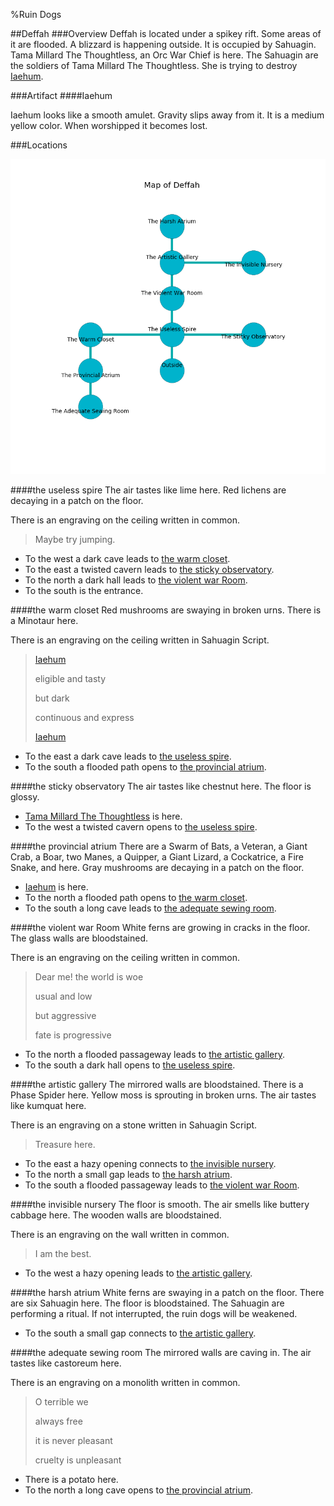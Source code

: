 %Ruin Dogs

##Deffah
###Overview
Deffah is located under a spikey rift. Some areas of it are flooded. A blizzard is happening outside. It is occupied by Sahuagin. <a name="Tama-Millard-The-Thoughtless"></a>Tama Millard The Thoughtless, an Orc War Chief is here. The Sahuagin are the soldiers of Tama Millard The Thoughtless. She  is trying to destroy [Iaehum](#Iaehum). 



###Artifact
####<a name="Iaehum"></a>Iaehum


Iaehum looks like a smooth amulet. Gravity slips away from it. It is a medium yellow color. When worshipped it becomes lost. 





###Locations


![](../v2/images/Deffah.png)

####<a name="the-useless-spire"></a>the useless spire
The air tastes like lime here. Red lichens are decaying in a patch on the floor. 

There is an engraving on the ceiling written in common. 

> Maybe try jumping.
>


* To the west a dark cave leads to [the warm closet](#the-warm-closet).
* To the east a twisted cavern leads to [the sticky observatory](#the-sticky-observatory).
* To the north a dark hall leads to [the violent war Room](#the-violent-war-Room).
* To the south is the entrance.


####<a name="the-warm-closet"></a>the warm closet
Red mushrooms are swaying in broken urns. There is a Minotaur here. 

There is an engraving on the ceiling written in Sahuagin Script. 

> [Iaehum](#Iaehum)
>
> eligible and tasty
>
> but dark
>
> continuous and express
>
> [Iaehum](#Iaehum)
>


* To the east a dark cave leads to [the useless spire](#the-useless-spire).
* To the south a flooded path opens to [the provincial atrium](#the-provincial-atrium).


####<a name="the-sticky-observatory"></a>the sticky observatory
The air tastes like chestnut here. The floor is glossy. 



* [Tama Millard The Thoughtless](#Tama-Millard-The-Thoughtless) is here.
* To the west a twisted cavern opens to [the useless spire](#the-useless-spire).


####<a name="the-provincial-atrium"></a>the provincial atrium
There are a Swarm of Bats, a Veteran, a Giant Crab, a Boar, two Manes, a Quipper, a Giant Lizard, a Cockatrice, a Fire Snake, and  here. Gray mushrooms are decaying in a patch on the floor. 



* [Iaehum](#Iaehum) is here.
* To the north a flooded path opens to [the warm closet](#the-warm-closet).
* To the south a long cave leads to [the adequate sewing room](#the-adequate-sewing-room).


####<a name="the-violent-war-Room"></a>the violent war Room
White ferns are growing in cracks in the floor. The glass walls are bloodstained. 

There is an engraving on the ceiling written in common. 

> Dear me! the world is woe
>
> usual and low
>
> but aggressive
>
> fate is progressive
>


* To the north a flooded passageway leads to [the artistic gallery](#the-artistic-gallery).
* To the south a dark hall opens to [the useless spire](#the-useless-spire).


####<a name="the-artistic-gallery"></a>the artistic gallery
The mirrored walls are bloodstained. There is a Phase Spider here. Yellow moss is sprouting in broken urns. The air tastes like kumquat here. 

There is an engraving on a stone written in Sahuagin Script. 

> Treasure here.
>


* To the east a hazy opening connects to [the invisible nursery](#the-invisible-nursery).
* To the north a small gap leads to [the harsh atrium](#the-harsh-atrium).
* To the south a flooded passageway leads to [the violent war Room](#the-violent-war-Room).


####<a name="the-invisible-nursery"></a>the invisible nursery
The floor is smooth. The air smells like buttery	cabbage here. The wooden walls are bloodstained. 

There is an engraving on the wall written in common. 

> I am the best.
>


* To the west a hazy opening leads to [the artistic gallery](#the-artistic-gallery).


####<a name="the-harsh-atrium"></a>the harsh atrium
White ferns are swaying in a patch on the floor. There are six Sahuagin here. The floor is bloodstained. The Sahuagin are performing a ritual. If not interrupted, the ruin dogs will be weakened. 



* To the south a small gap connects to [the artistic gallery](#the-artistic-gallery).


####<a name="the-adequate-sewing-room"></a>the adequate sewing room
The mirrored walls are caving in. The air tastes like castoreum here. 

There is an engraving on a monolith written in common. 

> O terrible we
>
> always free
>
> it is never pleasant
>
> cruelty is unpleasant
>


* There is a potato here.
* To the north a long cave opens to [the provincial atrium](#the-provincial-atrium).


